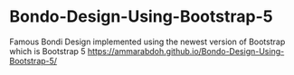 # Bondo-Design-Using-Bootstrap-5
Famous Bondi Design implemented using the newest version of Bootstrap which is Bootstrap 5
https://ammarabdoh.github.io/Bondo-Design-Using-Bootstrap-5/
